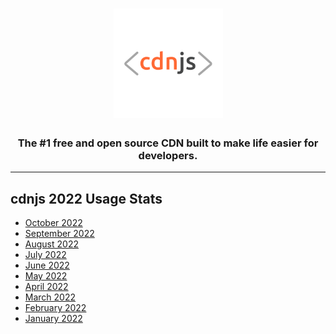 <h1 align="center">
    <a href="https://cdnjs.com"><img src="https://raw.githubusercontent.com/cdnjs/brand/master/logo/standard/dark-512.png" width="175px" alt="< cdnjs >"></a>
</h1>
 
<h3 align="center">The #1 free and open source CDN built to make life easier for developers.</h3>

---

## cdnjs 2022 Usage Stats

* [October 2022](cdnjs_October_2022.md)
* [September 2022](cdnjs_September_2022.md)
* [August 2022](cdnjs_August_2022.md)
* [July 2022](cdnjs_July_2022.md)
* [June 2022](cdnjs_June_2022.md)
* [May 2022](cdnjs_May_2022.md)
* [April 2022](cdnjs_April_2022.md)
* [March 2022](cdnjs_March_2022.md)
* [February 2022](cdnjs_February_2022.md)
* [January 2022](cdnjs_January_2022.md)
